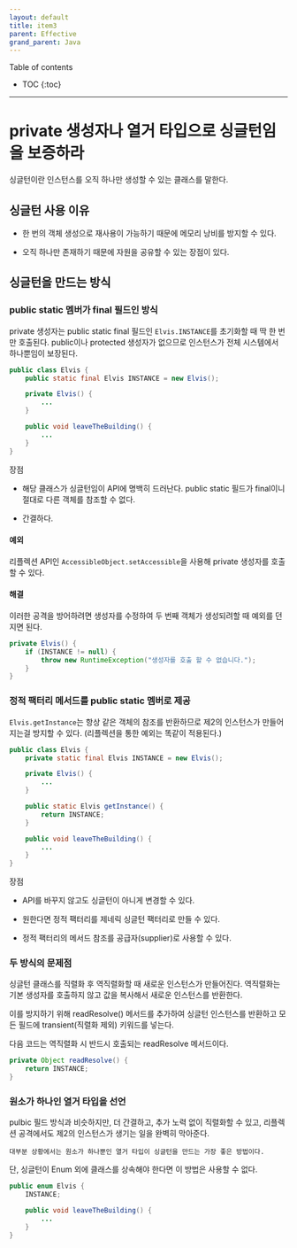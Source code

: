 ```yaml
---
layout: default
title: item3
parent: Effective
grand_parent: Java
---
```



Table of contents


- TOC
{:toc}


---

# private 생성자나 열거 타입으로 싱글턴임을 보증하라

싱글턴이란 인스턴스를 오직 하나만 생성할 수 있는 클래스를 말한다.

## 싱글턴 사용 이유

- 한 번의 객체 생성으로 재사용이 가능하기 때문에 메모리 낭비를 방지할 수 있다.

- 오직 하나만 존재하기 때문에 자원을 공유할 수 있는 장점이 있다.

## 싱글턴을 만드는 방식

### public static 멤버가 final 필드인 방식

private 생성자는 public static final 필드인 `Elvis.INSTANCE`를 초기화할 때 딱 한 번만 호출된다. public이나 protected 생성자가 없으므로 인스턴스가 전체 시스템에서 하나뿐임이 보장된다.

```java
public class Elvis {
    public static final Elvis INSTANCE = new Elvis();

    private Elvis() {
        ...
    }

    public void leaveTheBuilding() {
        ...
    }
}
```

장점
- 해당 클래스가 싱글턴임이 API에 명백히 드러난다. public static 필드가 final이니 절대로 다른 객체를 참조할 수 없다.

- 간결하다.

#### 예외

리플렉션 API인 `AccessibleObject.setAccessible`을 사용해 private 생성자를 호출할 수 있다.

#### 해결

이러한 공격을 방어하려면 생성자를 수정하여 두 번째 객체가 생성되려할 때 예외를 던지면 된다.

```java
private Elvis() {
    if (INSTANCE != null) {
        throw new RuntimeException("생성자를 호출 할 수 없습니다.");
    }
}
```

### 정적 팩터리 메서드를 public static 멤버로 제공

`Elvis.getInstance`는 항상 같은 객체의 참조를 반환하므로 제2의 인스턴스가 만들어지는걸 방지할 수 있다. (리플렉션을 통한 예외는 똑같이 적용된다.)

```java
public class Elvis {
    private static final Elvis INSTANCE = new Elvis();

    private Elvis() {
        ...
    }

    public static Elvis getInstance() {
        return INSTANCE;
    }

    public void leaveTheBuilding() {
        ...
    }
}

```

장점

- API를 바꾸지 않고도 싱글턴이 아니게 변경할 수 있다.

- 원한다면 정적 팩터리를 제네릭 싱글턴 팩터리로 만들 수 있다.

- 정적 팩터리의 메서드 참조를 공급자(supplier)로 사용할 수 있다.

### 두 방식의 문제점

싱글턴 클래스를 직렬화 후 역직렬화할 때 새로운 인스턴스가 만들어진다. 역직렬화는 기본 생성자를 호출하지 않고 값을 복사해서 새로운 인스턴스를 반환한다. 

이를 방지하기 위해 readResolve() 메서드를 추가하여 싱글턴 인스턴스를 반환하고 모든 필드에 transient(직렬화 제외) 키워드를 넣는다.

다음 코드는 역직렬화 시 반드시 호출되는 readResolve 메서드이다.

```java
private Object readResolve() {
    return INSTANCE;
}
```

### 원소가 하나인 열거 타입을 선언

pulbic 필드 방식과 비슷하지만, 더 간결하고, 추가 노력 없이 직렬화할 수 있고, 리플렉션 공격에서도 제2의 인스턴스가 생기는 일을 완벽히 막아준다.

`대부분 상황에서는 원소가 하나뿐인 열거 타입이 싱글턴을 만드는 가장 좋은 방법이다.`

단, 싱글턴이 Enum 외에 클래스를 상속해야 한다면 이 방법은 사용할 수 없다.

```java
public enum Elvis {
    INSTANCE;

    public void leaveTheBuilding() {
        ...
    }
}
```